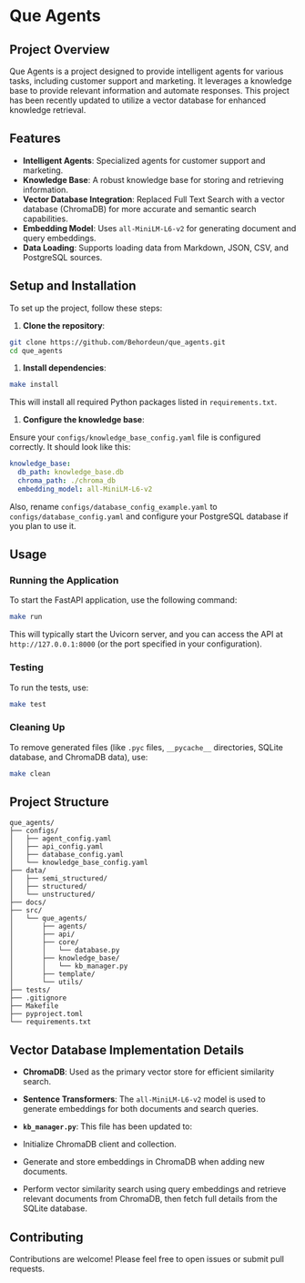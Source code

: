 # Que Agents

## Project Overview

Que Agents is a project designed to provide intelligent agents for various tasks, including customer support and marketing. It leverages a knowledge base to provide relevant information and automate responses. This project has been recently updated to utilize a vector database for enhanced knowledge retrieval.

## Features

- **Intelligent Agents**: Specialized agents for customer support and marketing.
- **Knowledge Base**: A robust knowledge base for storing and retrieving information.
- **Vector Database Integration**: Replaced Full Text Search with a vector database (ChromaDB) for more accurate and semantic search capabilities.
- **Embedding Model**: Uses `all-MiniLM-L6-v2` for generating document and query embeddings.
- **Data Loading**: Supports loading data from Markdown, JSON, CSV, and PostgreSQL sources.

## Setup and Installation

To set up the project, follow these steps:

1. **Clone the repository**:

```bash
git clone https://github.com/Behordeun/que_agents.git
cd que_agents
```

1. **Install dependencies**:

```bash
make install
   ```

This will install all required Python packages listed in `requirements.txt`.

1. **Configure the knowledge base**:

Ensure your `configs/knowledge_base_config.yaml` file is configured correctly. It should look like this:

```yaml
knowledge_base:
  db_path: knowledge_base.db
  chroma_path: ./chroma_db
  embedding_model: all-MiniLM-L6-v2
```

Also, rename `configs/database_config_example.yaml` to `configs/database_config.yaml` and configure your PostgreSQL database if you plan to use it.

## Usage

### Running the Application

To start the FastAPI application, use the following command:

```bash
make run
```

This will typically start the Uvicorn server, and you can access the API at `http://127.0.0.1:8000` (or the port specified in your configuration).

### Testing

To run the tests, use:

```bash
make test
```

### Cleaning Up

To remove generated files (like `.pyc` files, `__pycache__` directories, SQLite database, and ChromaDB data), use:

```bash
make clean
```

## Project Structure

```plain text
que_agents/
├── configs/
│   ├── agent_config.yaml
│   ├── api_config.yaml
│   ├── database_config.yaml
│   └── knowledge_base_config.yaml
├── data/
│   ├── semi_structured/
│   ├── structured/
│   └── unstructured/
├── docs/
├── src/
│   └── que_agents/
│       ├── agents/
│       ├── api/
│       ├── core/
│       │   └── database.py
│       ├── knowledge_base/
│       │   └── kb_manager.py
│       ├── template/
│       └── utils/
├── tests/
├── .gitignore
├── Makefile
├── pyproject.toml
└── requirements.txt
```

## Vector Database Implementation Details

- **ChromaDB**: Used as the primary vector store for efficient similarity search.
- **Sentence Transformers**: The `all-MiniLM-L6-v2` model is used to generate embeddings for both documents and search queries.
- **`kb_manager.py`**: This file has been updated to:

- Initialize ChromaDB client and collection.
- Generate and store embeddings in ChromaDB when adding new documents.
- Perform vector similarity search using query embeddings and retrieve relevant documents from ChromaDB, then fetch full details from the SQLite database.

## Contributing

Contributions are welcome! Please feel free to open issues or submit pull requests.
